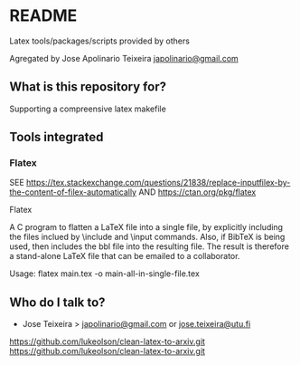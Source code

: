 # README #

Latex tools/packages/scripts provided by others 

Agregated by Jose Apolinario Teixeira <japolinario@gmail.com>


## What is this repository for? ##

Supporting a compreensive latex makefile 


## Tools integrated ##

### Flatex ###  

SEE https://tex.stackexchange.com/questions/21838/replace-inputfilex-by-the-content-of-filex-automatically
AND
https://ctan.org/pkg/flatex

Flatex

A C pro­gram to flat­ten a LaTeX file into a sin­gle file, by ex­plic­itly in­clud­ing the files in­clued by \in­clude and \in­put com­mands. Also, if BibTeX is be­ing used, then in­cludes the bbl file into the re­sult­ing file. The re­sult is there­fore a stand-alone LaTeX file that can be emailed to a col­lab­o­ra­tor. 


Usage: flatex main.tex -o main-all-in-single-file.tex

## Who do I talk to? ##

* Jose Teixeira > japolinario@gmail.com or jose.teixeira@utu.fi 

https://github.com/lukeolson/clean-latex-to-arxiv.git
https://github.com/lukeolson/clean-latex-to-arxiv.git
